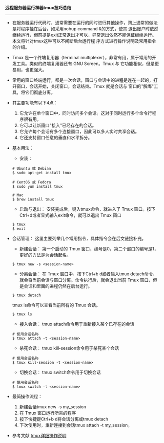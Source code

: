 **远程服务器运行神器tmux技巧总结**
**********************************************
- 在服务器运行代码时，通常需要在运行的同时进行其他操作，网上通常的做法是将程序挂在后台，如采用nohup command &的方式，使其
  退出账户时依然继续运行，但前提是exit正常退出才可以，异常退出依然不能保证继续运行。本文将针对tmux这种可以不间断后台运行程
  序方式进行操作说明及常用指令的介绍。

- Tmux 是一个终端复用器（terminal multiplexer），非常有用，属于常用的开发工具。类似的终端复用器还有 GNU Screen。Tmux 与
  它功能相似，但是更易用，也更强大。
- 常用的窗口终端运行，都是一次会话，窗口与会话中的进程是连在一起的，打开窗口，会话开始，关闭窗口，会话结束。Tmux 就是会话与
  窗口的"解绑"工具，将它们彻底分离。


- 其主要功能有以下4点：
	1. 它允许在单个窗口中，同时访问多个会话。这对于同时运行多个命令行程序很有用。
	2. 它可以让新窗口"接入"已经存在的会话。
	3. 它允许每个会话有多个连接窗口，因此可以多人实时共享会话。
	4. 它还支持窗口任意的垂直和水平拆分。

- 基本用法：
	- 安装：
	```language
	# Ubuntu 或 Debian
	$ sudo apt-get install tmux

	# CentOS 或 Fedora
	$ sudo yum install tmux

	# Mac
	$ brew install tmux
	```
	
	- 启动与退出：
	安装完成后，键入tmux命令，就进入了 Tmux 窗口。按下Ctrl+d或者显式输入exit命令，就可以退出 Tmux 窗口
	```language
	$ tmux
	$ exit
	```

- 会话管理：
	这里主要列举几个常用指令，具体指令会在后文链接补充。
	- 新建会话：
	第一个启动的 Tmux 窗口，编号是0，第二个窗口的编号是1，更好的方法是为会话起名。
	```language
	$ tmux new -s <session-name>
	```
	- 分离会话：
	在 Tmux 窗口中，按下Ctrl+b d或者输入tmux detach命令，就会将当前会话与窗口分离。命令执行后，就会退出当前
 	Tmux 窗口，但是会话和里面的进程仍然在后台运行。
	```language
	$ tmux detach
	```
	tmux ls命令可以查看当前所有的 Tmux 会话。
	```language
	$ tmux ls
	```	
	- 接入会话：
	tmux attach命令用于重新接入某个已存在的会话
	```language
	# 使用会话名称
	$ tmux attach -t <session-name>
	```	
	- 杀死会话：
	tmux kill-session命令用于杀死某个会话
	```language
	# 使用会话名称
	$ tmux kill-session -t <session-name>
	```	
	- 切换会话：
	tmux switch命令用于切换会话
	```language
	# 使用会话名称
	$ tmux switch -t <session-name>
	```

- 最简操作流程：
	1. 新建会话tmux new -s my_session
	2. 在 Tmux 窗口运行所需的程序
	3. 按下快捷键Ctrl+b d将会话分离或tmux detach
	4. 下次使用时，重新连接到会话tmux attach -t my_session。


- 参考文献
	[tmux详细操作说明](http://www.ruanyifeng.com/blog/2019/10/tmux.html)



	


	


